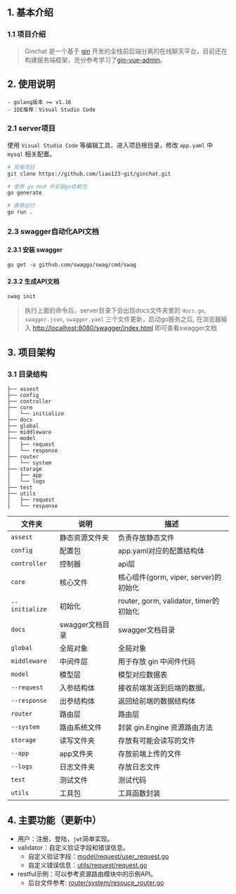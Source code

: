 ## 1. 基本介绍

### 1.1 项目介绍

> Ginchat 是一个基于 [gin](https://gin-gonic.com) 开发的全栈前后端分离的在线聊天平台，目前还在构建服务端框架，充分参考学习了[gin-vue-admin](https://github.com/flipped-aurora/gin-vue-admin)。

## 2. 使用说明

```
- golang版本 >= v1.16
- IDE推荐：Visual Studio Code
```

### 2.1 server项目

使用 `Visual Studio Code` 等编辑工具，进入项目根目录，修改 `app.yaml` 中 `mysql` 相关配置。

```bash
# 克隆项目
git clone https://github.com/liao123-git/ginchat.git

# 使用 go mod 并安装go依赖包
go generate

# 直接运行 
go run .
```

### 2.3 swagger自动化API文档

#### 2.3.1 安装 swagger

````
go get -u github.com/swaggo/swag/cmd/swag
````

#### 2.3.2 生成API文档

```` shell
swag init
````

> 执行上面的命令后，server目录下会出现docs文件夹里的 `docs.go`, `swagger.json`, `swagger.yaml` 三个文件更新，启动go服务之后, 在浏览器输入 [http://localhost:8080/swagger/index.html](http://localhost:8080/swagger/index.html) 即可查看swagger文档

## 3. 项目架构

### 3.1 目录结构

```shell
├── assest
├── config
├── controller
├── core
│   └── initialize
├── docs
├── global
├── middleware
├── model
│   ├── request
│   └── response
├── router
│   └── system
├── storage
│   ├── app
│   └── logs
├── test
├── utils
│   ├── request
|   └── response
```

| 文件夹        | 说明                   | 描述                        |
| -----------  | --------------------- | --------------------------- |
| `assest`     | 静态资源文件夹          | 负责存放静态文件               |
| `config`     | 配置包                 | app.yaml对应的配置结构体       |
| `controller` | 控制器                 | api层                       |
| `core`       | 核心文件                | 核心组件(gorm, viper, server)的初始化 |
| `--initialize` | 初始化                | router, gorm, validator, timer的初始化 |    
| `docs`       | swagger文档目录         | swagger文档目录              |
| `global`     | 全局对象                | 全局对象                     |
| `middleware` | 中间件层 | 用于存放 gin 中间件代码                       |
| `model`      | 模型层                  | 模型对应数据表                |
| `--request`  | 入参结构体              | 接收前端发送到后端的数据。       |
| `--response` | 出参结构体              | 返回给前端的数据结构体          |
| `router`     | 路由层                  | 路由层                       |
| `--system`   | 路由系统文件             | 封装 gin.Engine 资源路由方法   |
| `storage`    | 读写文件夹              | 存放有可能会读写的文件           |
| `--app`      | app文件夹               | 存放前端上传的文件              |
| `--logs`     | 日志文件夹              | 存放日志文件                   |
| `test`       | 测试文件                | 测试代码                      |
| `utils`      | 工具包                  | 工具函数封装                  |

## 4. 主要功能（更新中）

- 用户：注册，登陆，`jwt`简单实现。
- validator：自定义验证字段和错误信息。
  - 自定义验证字段：[model/request/user_request.go](https://github.com/liao123-git/ginchat/tree/main/model/request/user_request.go)
  - 自定义错误信息：[utils/request/request.go](https://github.com/liao123-git/ginchat/tree/main/utils/request/request.go)
- restful示例：可以参考资源路由模块中的示例API。
    - 后台文件参考: [router/system/resouce_router.go](https://github.com/liao123-git/ginchat/tree/main/router/system/resouce_router.go)
